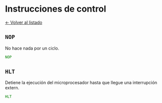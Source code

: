 # Instrucciones de control

[&larr; Volver al listado](./listado)

## `NOP`

No hace nada por un ciclo.

```asm
NOP
```

## `HLT`

Detiene la ejecución del microprocesador hasta que llegue una interrupción extern.

```asm
HLT
```